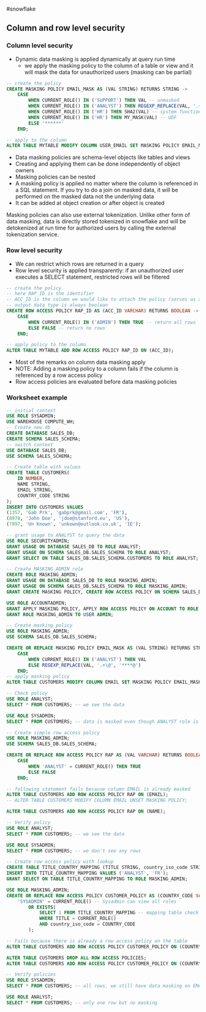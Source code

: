 #snowflake 

## Column and row level security

### Column level security

- Dynamic data masking is applied dynamically at query run time
  - we apply the masking policy to the column of a table or view and it will mask the data for unauthorized users (masking can be partial)

```sql
-- create the policy
CREATE MASKING POLICY EMAIL_MASK AS (VAL STRING) RETURNS STRING ->
    CASE
        WHEN CURRENT_ROLE() IN ('SUPPORT') THEN VAL -- unmasked
        WHEN CURRENT_ROLE() IN ('ANALYST') THEN REGEXP_REPLACE(VAL, '.+\@', '****@') -- partial mask
        WHEN CURRENT_ROLE() IN ('HR') THEN SHA2(VAL) -- system functions
        WHEN CURRENT_ROLE() IN ('HR') THEN MY_MASK(VAL) -- UDF
        ELSE '******'
    END;

-- apply to the column
ALTER TABLE MYTABLE MODIFY COLUMN USER_EMAIL SET MASKING POLICY EMAIL_MASK
```

- Data masking policies are schema-level objects like tables and views
- Creating and applying them can be done independently of object owners
- Masking policies can be nested
- A masking policy is applied no matter where the column is referenced in a SQL statement. If you try to do a join on masked data, it will be performed on the masked data not the underlying data
- It can be added at object creation or after object is created

Masking policies can also use external tokenization. Unlike other form of data masking, data is directly stored tokenized in snowflake and will be detokenized at run time for authorized users by calling the external tokenization service.

### Row level security

- We can restrict which rows are returned in a query
- Row level security is applied transparently: if an unauthorized user executes a SELECT statement, restricted rows will be filtered

```sql
-- create the policy
-- here RAP_ID is the identifier
-- ACC_ID is the column we would like to attach the policy (serves as a sort of anchor)
-- output data type is always boolean
CREATE ROW ACCESS POLICY RAP_ID AS (ACC_ID VARCHAR) RETURNS BOOLEAN ->
    CASE
        WHEN CURRENT_ROLE() IN ('ADMIN') THEN TRUE -- return all rows
        ELSE FALSE -- return no rows
    END;

-- apply policy to the column
ALTER TABLE MYTABLE ADD ROW ACCESS POLICY RAP_ID ON (ACC_ID);
```

- Most of the remarks on column data masking apply
- NOTE: Adding a masking policy to a column fails if the column is referenced by a row access policy
- Row access policies are evaluated before data masking policies

### Worksheet example

```sql
-- initial context
USE ROLE SYSADMIN;
USE WAREHOUSE COMPUTE_WH;
-- Create new db
CREATE DATABASE SALES_DB;
CREATE SCHEMA SALES_SCHEMA;
-- switch context
USE DATABASE SALES_DB;
USE SCHEMA SALES_SCHEMA;

-- Create table with values
CREATE TABLE CUSTOMERS(
    ID NUMBER,
    NAME STRING,
    EMAIL STRING,
    COUNTRY_CODE STRING
);
INSERT INTO CUSTOMERS VALUES
(1357, 'Gab Prk', 'gabprk@gmail.com', 'FR'),
(8978, 'John Doe', 'jdoe@stanford.eu', 'US'),
(7997, 'Un Known', 'unkown@outlook.co.uk', 'IE');

-- grant usage to ANALYST to query the data
USE ROLE SECURITYADMIN;
GRANT USAGE ON DATABASE SALES_DB TO ROLE ANALYST;
GRANT USAGE ON SCHEMA SALES_DB.SALES_SCHEMA TO ROLE ANALYST;
GRANT SELECT ON TABLE SALES_DB.SALES_SCHEMA.CUSTOMERS TO ROLE ANALYST;

-- Create MASKING_ADMIN role
CREATE ROLE MASKING_ADMIN;
GRANT USAGE ON DATABASE SALES_DB TO ROLE MASKING_ADMIN;
GRANT USAGE ON SCHEMA SALES_DB.SALES_SCHEMA TO ROLE MASKING_ADMIN;
GRANT CREATE MASKING POLICY, CREATE ROW ACCESS POLICY ON SCHEMA SALES_DB.SALES_SCHEMA TO ROLE MASKING_ADMIN;

USE ROLE ACCOUNTADMIN;
GRANT APPLY MASKING POLICY, APPLY ROW ACCESS POLICY ON ACCOUNT TO ROLE MASKING_ADMIN; -- we need the account admin role for this one
GRANT ROLE MASKING_ADMIN TO USER ADMIN;

-- Create masking policy
USE ROLE MASKING_ADMIN;
USE SCHEMA SALES_DB.SALES_SCHEMA;

CREATE OR REPLACE MASKING POLICY EMAIL_MASK AS (VAL STRING) RETURNS STRING ->
    CASE
        WHEN CURRENT_ROLE() IN ('ANALYST') THEN VAL
        ELSE REGEXP_REPLACE(VAL, '.+\@', '****@')
    END;
-- apply masking policy
ALTER TABLE CUSTOMERS MODIFY COLUMN EMAIL SET MASKING POLICY EMAIL_MASK;

-- Check policy
USE ROLE ANALYST;
SELECT * FROM CUSTOMERS; -- we see the data

USE ROLE SYSADMIN;
SELECT * FROM CUSTOMERS; -- data is masked even though ANALYST role is GRANTED to SYSADMIN

-- Create simple row access policy
USE ROLE MASKING_ADMIN;
USE SCHEMA SALES_DB.SALES_SCHEMA;

CREATE OR REPLACE ROW ACCESS POLICY RAP AS (VAL VARCHAR) RETURNS BOOLEAN ->
    CASE
        WHEN 'ANALYST' = CURRENT_ROLE() THEN TRUE
        ELSE FALSE
    END;

-- following statement fails because column EMAIL is already masked
ALTER TABLE CUSTOMERS ADD ROW ACCESS POLICY RAP ON (EMAIL);
-- ALTER TABLE CUSTOMERS MODIFY COLUMN EMAIL UNSET MASKING POLICY;

ALTER TABLE CUSTOMERS ADD ROW ACCESS POLICY RAP ON (NAME);

-- Verify policy
USE ROLE ANALYST;
SELECT * FROM CUSTOMERS; -- we see the data

USE ROLE SYSADMIN;
SELECT * FROM CUSTOMERS; -- we don't see any rows

-- Create row access policy with lookup
CREATE TABLE TITLE_COUNTRY_MAPPING (TITLE STRING, country_iso_code STRING);
INSERT INTO TITLE_COUNTRY_MAPPING VALUES ('ANALYST', 'FR');
GRANT SELECT ON TABLE TITLE_COUNTRY_MAPPING TO ROLE MASKING_ADMIN;

USE ROLE MASKING_ADMIN;
CREATE OR REPLACE ROW ACCESS POLICY CUSTOMER_POLICY AS (COUNTRY_CODE VARCHAR) RETURNS BOOLEAN ->
    'SYSADMIN' = CURRENT_ROLE() -- Sysadmin can view all roles
        OR EXISTS(
            SELECT 1 FROM TITLE_COUNTRY_MAPPING -- mapping table check
            WHERE TITLE = CURRENT_ROLE()
            AND country_iso_code = COUNTRY_CODE
        );

-- Fails because there is already a row access policy on the table
ALTER TABLE CUSTOMERS ADD ROW ACCESS POLICY CUSTOMER_POLICY ON (COUNTRY_CODE);

ALTER TABLE CUSTOMERS DROP ALL ROW ACCESS POLICIES;
ALTER TABLE CUSTOMERS ADD ROW ACCESS POLICY CUSTOMER_POLICY ON (COUNTRY_CODE);

-- Verify policies
USE ROLE SYSADMIN;
SELECT * FROM CUSTOMERS; -- all rows, we still have data masking on EMAIL

USE ROLE ANALYST;
SELECT * FROM CUSTOMERS; -- only one row but no masking
```
